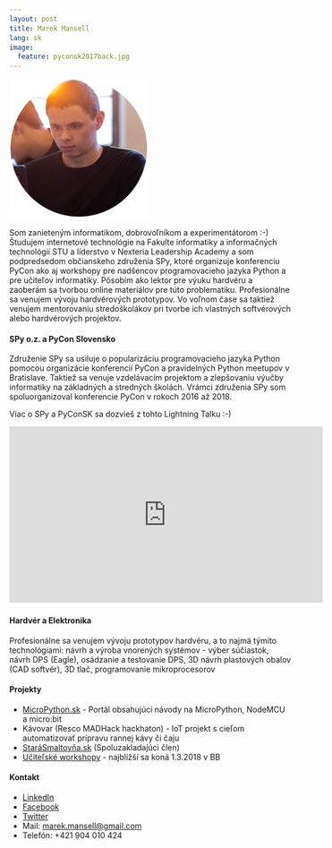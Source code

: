 ```yaml
---
layout: post
title: Marek Mansell
lang: sk
image:
  feature: pyconsk2017back.jpg
---
```


![Profile Image](/images/profile_small.png)

Som zanieteným informatikom, dobrovoľníkom a experimentátorom :-) Študujem internetové technológie na Fakulte informatiky a informačných technológií STU a líderstvo v Nexteria Leadership Academy a som podpredsedom občianskeho združenia SPy, ktoré organizuje konferenciu PyCon ako aj workshopy pre nadšencov programovacieho jazyka Python a pre učiteľov informatiky. Pôsobím ako lektor pre výuku hardvéru a zaoberám sa tvorbou online materiálov pre túto problematiku. Profesionálne sa venujem vývoju hardvérových prototypov. Vo voľnom čase sa taktiež venujem mentorovaniu stredoškolákov pri tvorbe ich vlastných softvérových alebo hardvérových projektov.

#### SPy o.z. a PyCon Slovensko

Združenie SPy sa usiluje o popularizáciu programovacieho jazyka Python pomocou organizácie konferencií PyCon a pravidelných Python meetupov v Bratislave. Taktiež sa venuje vzdelávacím projektom a zlepšovaniu výučby informatiky na základných a stredných školách. Vrámci združenia SPy som spoluorganizoval konferencie PyCon v rokoch 2016 až 2018.

Viac o SPy a PyConSK sa dozvieš z tohto Lightning Talku :-) 
<iframe width="560" height="315" src="https://www.youtube.com/embed/XsKUP23WPxY?rel=0&amp;controls=0&amp;showinfo=0&amp;start=432" frameborder="0" allow="autoplay; encrypted-media" allowfullscreen></iframe>

#### Hardvér a Elektronika

Profesionálne sa venujem vývoju prototypov hardvéru, a to najmä týmito technológiami: návrh a výroba vnorených systémov - výber súčiastok, návrh DPS (Eagle), osádzanie a testovanie DPS, 3D návrh plastových obalov (CAD softvér), 3D tlač, programovanie mikroprocesorov

#### Projekty

*   [MicroPython.sk](http://micropython.sk/) - Portál obsahujúci návody na MicroPython, NodeMCU a micro:bit
*   Kávovar (Resco MADHack hackhaton) - IoT projekt s cieľom automatizovať prípravu rannej kávy či čaju
*   [StaráSmaltov&#x0148;a.sk](#) (Spoluzakladajúci člen)
*   [Učiteľské workshopy](http://micropython.sk/microbit) - najbližší sa koná 1.3.2018 v BB


#### Kontakt

* [LinkedIn](https://www.linkedin.com/in/marekmansell)
* [Facebook](https://facebook.com/marekmansell)
* [Twitter](https://twitter.com/marekmansell)
* Mail: marek.mansell@gmail.com
* Telefón: +421 904 010 424
